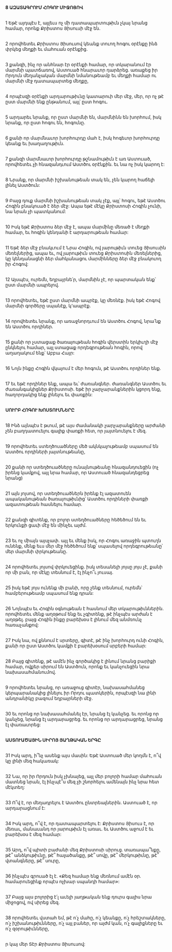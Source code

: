 **8 ԱԶԱՏԱԳՐՈՒՄ ՀՈԳՈՒ ՄԻՋՈՑՈՎ**

\
1 Եթէ այդպէս է, այլեւս ոչ մի դատապարտութիւն չկայ նրանց համար, որոնք Քրիստոս Յիսուսի մէջ են.

\
2 որովհետեւ Քրիստոս Յիսուսով կեանք տուող հոգու օրէնքը ինձ փրկեց մեղքի եւ մահուան օրէնքից.

\
3 քանզի, ինչ որ անհնար էր օրէնքի համար, որ տկարանում էր մարմնի պատճառով, Աստուած հնարաւոր դարձրեց. առաքեց իր Որդուն մեղանչական մարմնի նմանութեամբ եւ մեղքի համար ու մարմնի մէջ դատապարտեց մեղքը,

\
4 որպէսզի օրէնքի արդարութիւնը կատարուի մեր մէջ, մեր, որ ոչ թէ ըստ մարմնի ենք ընթանում, այլ՝ ըստ հոգու.

\
5 արդարեւ նրանք, որ ըստ մարմնի են, մարմնինն են խորհում, իսկ նրանք, որ ըստ հոգու են, հոգունը.

\
6 քանի որ մարմնաւոր խորհուրդը մահ է, իսկ հոգեւոր խորհուրդը կեանք եւ խաղաղութիւն.

\
7 քանզի մարմնաւոր խորհուրդը թշնամութիւն է առ Աստուած, որովհետեւ չի հնազանդւում Աստծու օրէնքին. եւ նա ոչ իսկ կարող է:

\
8 Նրանք, որ մարմնի իշխանութեան տակ են, չեն կարող հաճելի լինել Աստծուն:

\
9 Բայց դուք մարմնի իշխանութեան տակ չէք, այլ՝ հոգու, եթէ Աստծու Հոգին բնակուած է ձեր մէջ: Ապա եթէ մէկը Քրիստոսի Հոգին չունի, նա նրան չի պատկանում:

\
10 Իսկ եթէ Քրիստոս ձեր մէջ է, ապա մարմինը մեռած է մեղքի համար, եւ հոգին կենդանի է արդարութեան համար:

\
11 Եթէ ձեր մէջ բնակւում է Նրա Հոգին, ով յարութիւն տուեց Յիսուսին մեռելներից, ապա եւ, ով յարութիւն տուեց Քրիստոսին մեռելներից, կը կենդանացնի ձեր մահկանացու մարմինները ձեր մէջ բնակուող իր Հոգով:

\
12 Այսպէս, ուրեմն, եղբայրնե՛ր, մարմնին չէ, որ պարտական ենք՝ ըստ մարմնի ապրելով.

\
13 որովհետեւ, եթէ ըստ մարմնի ապրէք, կը մեռնէք. իսկ եթէ Հոգով մարմնի գործերը սպանէք, կ՚ապրէք.

\
14 որովհետեւ նրանք, որ առաջնորդւում են Աստծու Հոգով, նրա՛նք են Աստծու որդիներ.

\
15 քանի որ չստացաք ծառայութեան հոգին վերստին երկիւղի մէջ ընկնելու համար, այլ ստացաք որդեգրութեան հոգին, որով աղաղակում ենք՝ Աբբա Հայր:

\
16 Նոյն ինքը Հոգին վկայում է մեր հոգուն, թէ Աստծու որդիներ ենք.

\
17 եւ եթէ որդիներ ենք, ապա եւ՝ ժառանգներ. ժառանգներ Աստծու եւ ժառանգակիցներ Քրիստոսի. եթէ իր չարչարանքներին կցորդ ենք, հաղորդակից ենք լինելու եւ փառքին:

\
**ՍՈՒՐԲ ՀՈԳՈՒ ԽՈՍՏՈՒՄՆԵՐԸ**

\
18 Ինձ այնպէս է թւում, թէ այս ժամանակի չարչարանքները արժանի չեն բաղդատուելու գալիք փառքի հետ, որ յայտնուելու է մեզ.

\
19 որովհետեւ ստեղծուածները մեծ ակնկալութեամբ սպասում են Աստծու որդիների յայտնութեանը,

\
20 քանի որ ստեղծուածները ունայնութեանը հնազանդուեցին (ոչ իրենց կամքով, այլ նրա համար, որ Աստուած հնազանդեցրեց նրանց)

\
21 այն յոյսով, որ ստեղծուածներն իրենք էլ ազատուեն ապականութեան ծառայութիւնից՝ Աստծու որդիների փառքի ազատութեան հասնելու համար.

\
22 քանզի գիտենք, որ բոլոր ստեղծուածները հեծեծում են եւ երկունքի ցաւի մէջ են մինչեւ այժմ.

\
23 եւ ոչ միայն այսչափ. այլ եւ մենք իսկ, որ Հոգու առաջին պտուղն ունենք, մենք եւս մեր մէջ հեծեծում ենք՝ սպասելով որդեգրութեանը՝ մեր մարմնի փրկութեանը.

\
24 որովհետեւ յոյսով փրկուեցինք. իսկ տեսանելի յոյսը յոյս չէ, քանի որ մի բան, որ մէկը տեսնում է, էլ ինչո՞ւ յուսայ.

\
25 իսկ եթէ յոյս ունենք մի բանի, որը չենք տեսնում, ուրեմն՝ համբերութեամբ սպասում ենք դրան:

\
26 Նոյնպէս եւ Հոգին օգնութեան է հասնում մեր տկարութիւններին. որովհետեւ մենք աղօթում ենք եւ չգիտենք, թէ ինչպէս արժան է աղօթել. բայց Հոգին ինքը բարեխօս է լինում մեզ անմռունչ հառաչանքով:

\
27 Իսկ նա, ով քննում է սրտերը, գիտէ, թէ ինչ խորհուրդ ունի Հոգին, քանի որ ըստ Աստծու կամքի է բարեխօսում սրբերի համար:

\
28 Բայց գիտենք, թէ ամէն ինչ գործակից է լինում նրանց բարիքի համար, ովքեր սիրում են Աստծուն, որոնք եւ կանչուեցին նրա նախասահմանումով.

\
9 որովհետեւ նրանց, որ առաջուց գիտէր, նախասահմանեց կերպարանակից լինելու իր Որդու պատկերին, որպէսզի նա լինի անդրանիկը բազում եղբայրների մէջ.

\
30 եւ որոնց որ նախասահմանել էր, նրանց էլ կանչեց. եւ որոնց որ կանչեց, նրանց էլ արդարացրեց. եւ որոնց որ արդարացրեց, նրանց էլ փառաւորեց:

\
**ԱՍՏՈՒԱԾԱՅԻՆ ՍԻՐՈՅ ՅԱՂԹԱԿԱՆ ԵՐԳԸ**

\
31 Իսկ արդ, ի՞նչ ասենք այս մասին: Եթէ Աստուած մեր կողմն է, ո՞վ կը լինի մեզ հակառակ:

\
32 Նա, որ իր Որդուն իսկ չխնայեց, այլ մեր բոլորի համար մահուան մատնեց նրան, էլ ինչպէ՞ս մեզ չի շնորհելու ամենայն ինչ նրա հետ մէկտեղ:

\
33 Ո՞վ է, որ մեղադրելու է Աստծու ընտրեալներին. Աստուած է, որ արդարացնում է:

\
34 Իսկ արդ, ո՞վ է, որ դատապարտելու է: Քրիստոս Յիսուս է, որ մեռաւ, մանաւանդ որ յարութիւն էլ առաւ. եւ Աստծու աջում է եւ բարեխօս է մեզ համար:

\
35 Արդ, ո՞վ պիտի բաժանի մեզ Քրիստոսի սիրուց. տառապա՞նքը, թէ՞ անձկութիւնը, թէ՞ հալածանքը, թէ՞ սովը, թէ՞ մերկութիւնը, թէ՞ վտանգները, թէ՞ սուրը,

\
36 ինչպէս գրուած էլ է.
«Քեզ համար ենք մեռնում ամէն օր.
համարուեցինք որպէս ոչխար սպանդի համար»:

\
37 Բայց այս բոլորից է՛լ աւելի յաղթական ենք դուրս գալիս նրա միջոցով, ով սիրեց մեզ.

\
38 որովհետեւ վստահ եմ, թէ ո՛չ մահը, ո՛չ կեանքը, ո՛չ հրեշտակները, ո՛չ իշխանութիւնները, ո՛չ այլ բաներ, որ այժմ կան, ո՛չ գալիքները եւ ո՛չ զօրութիւնները,

\
ր կայ մեր Տէր Քրիստոս Յիսուսով:
